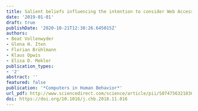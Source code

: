 ```yaml
---
title: Salient beliefs influencing the intention to consider Web Accessibility
date: '2019-01-01'
draft: true
publishDate: '2020-10-21T12:38:26.645015Z'
authors:
- Beat Vollenwyder
- Glena H. Iten
- Florian Brühlmann
- Klaus Opwis
- Elisa D. Mekler
publication_types:
- '2'
abstract: ''
featured: false
publication: '*Computers in Human Behavior*'
url_pdf: http://www.sciencedirect.com/science/article/pii/S074756321830551X
doi: https://doi.org/10.1016/j.chb.2018.11.016
---
```


